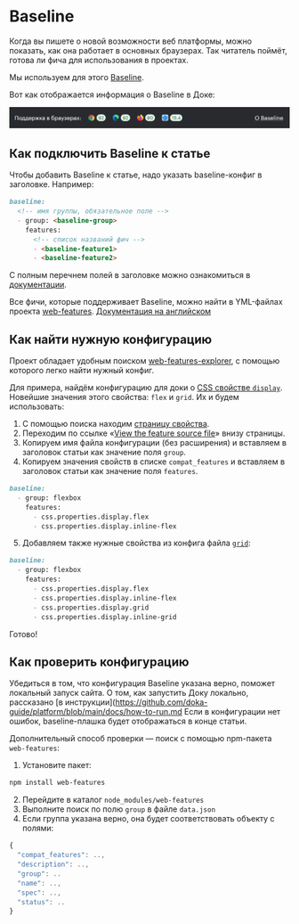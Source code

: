 # Baseline

Когда вы пишете о новой возможности веб платформы, можно показать, как она работает в основных браузерах. Так читатель поймёт, готова ли фича для использования в проектах.

Мы используем для этого [Baseline](https://web.dev/baseline).

Вот как отображается информация о Baseline в Доке:

![Пример отображения информации о Baseline](./images/baseline.png)

## Как подключить Baseline к статье

Чтобы добавить Baseline к статье, надо указать baseline-конфиг в заголовке. Например:

```markdown
baseline:
  <!-- имя группы, обязательное поле -->
  - group: <baseline-group>
    features:
      <!-- список названий фич -->
      - <baseline-feature1>
      - <baseline-feature2>
```
С полным перечнем полей в заголовке можно ознакомиться в [документации](examples/doka.md).

Все фичи, которые поддерживает Baseline, можно найти в YML-файлах проекта [web-features](https://github.com/web-platform-dx/web-features/tree/main/features). [Документация на английском](https://github.com/web-platform-dx/web-features/tree/main/docs)

## Как найти нужную конфигурацию

Проект обладает удобным поиском [web-features-explorer](https://web-platform-dx.github.io/web-features-explorer/), с помощью которого легко найти нужный конфиг.

Для примера, найдём конфигурацию для доки о [CSS свойстве `display`](https://doka.guide/css/display/).
Новейшие значения этого свойства: `flex` и `grid`. Их и будем использовать:

1. С помощью поиска находим [страницу свойства](https://web-platform-dx.github.io/web-features-explorer/features/flexbox/).
1. Переходим по ссылке «[View the feature source file](https://github.com/web-platform-dx/web-features/blob/main/features/flexbox.yml)» внизу страницы.
1. Копируем имя файла конфигурации (без расширения) и вставляем в заголовок статьи как значение поля `group`.
1. Копируем значения свойств в списке `compat_features` и вставляем в заголовок статьи как значение поля `features`.

```markdown
baseline:
  - group: flexbox
    features:
      - css.properties.display.flex
      - css.properties.display.inline-flex
```

5. Добавляем также нужные свойства из конфига файла [`grid`](https://github.com/web-platform-dx/web-features/blob/main/features/grid.yml):

```markdown
baseline:
  - group: flexbox
    features:
      - css.properties.display.flex
      - css.properties.display.inline-flex
      - css.properties.display.grid
      - css.properties.display.inline-grid
```

Готово!

## Как проверить конфигурацию

Убедиться в том, что конфигурация Baseline указана верно, поможет локальный запуск сайта. О том, как запустить Доку локально, рассказано [в инструкции](https://github.com/doka-guide/platform/blob/main/docs/how-to-run.md
Если в конфигурации нет ошибок, baseline-плашка будет отображаться в конце статьи.


Дополнительный способ проверки — поиск с помощью npm-пакета `web-features`:

1. Установите пакет:
```sh
npm install web-features
```
2. Перейдите в каталог `node_modules/web-features`
3. Выполните поиск по полю `group` в файле `data.json`
4. Если группа указана верно, она будет соответствовать объекту c полями:
```js
{
  "compat_features": ..,
  "description": ..,
  "group": ..
  "name": ..,
  "spec": ..,
  "status": ..
}
```

